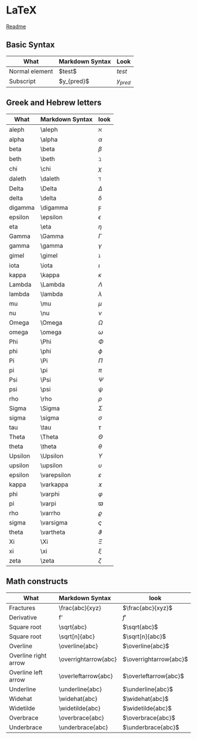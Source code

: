 # LaTeX
[Readme](README.md)

## Basic Syntax

| What           | Markdown Syntax | Look       |
| -------------- | :-------------- | ---------- |
| Normal element | \$test\$        | $test$     |
| Subscript      | \$y_{pred}\$    | $y_{pred}$ |

## Greek and Hebrew letters

| What    | Markdown Syntax | look          |
| ------- | :-------------- | ------------- |
| aleph   | \\aleph         | $\aleph$      |
| alpha   | \\alpha         | $\alpha$      |
| beta    | \\beta          | $\beta$       |
| beth    | \\beth          | $\beth$       |
| chi     | \\chi           | $\chi$        |
| daleth  | \\daleth        | $\daleth$     |
| Delta   | \\Delta         | $\Delta$      |
| delta   | \\delta         | $\delta$      |
| digamma | \\digamma       | $\digamma$    |
| epsilon | \\epsilon       | $\epsilon$    |
| eta     | \\eta           | $\eta$        |
| Gamma   | \\Gamma         | $\Gamma$      |
| gamma   | \\gamma         | $\gamma$      |
| gimel   | \\gimel         | $\gimel$      |
| iota    | \\iota          | $\iota$       |
| kappa   | \\kappa         | $\kappa$      |
| Lambda  | \\Lambda        | $\Lambda$     |
| lambda  | \\lambda        | $\lambda$     |
| mu      | \\mu            | $\mu$         |
| nu      | \\nu            | $\nu$         |
| Omega   | \\Omega         | $\Omega$      |
| omega   | \\omega         | $\omega$      |
| Phi     | \\Phi           | $\Phi$        |
| phi     | \\phi           | $\phi$        |
| Pi      | \\Pi            | $\Pi$         |
| pi      | \\pi            | $\pi$         |
| Psi     | \\Psi           | $\Psi$        |
| psi     | \\psi           | $\psi$        |
| rho     | \\rho           | $\rho$        |
| Sigma   | \\Sigma         | $\Sigma$      |
| sigma   | \\sigma         | $\sigma$      |
| tau     | \\tau           | $\tau$        |
| Theta   | \\Theta         | $\Theta$      |
| theta   | \\theta         | $\theta$      |
| Upsilon | \\Upsilon       | $\Upsilon$    |
| upsilon | \\upsilon       | $\upsilon$    |
| epsilon | \\varepsilon    | $\varepsilon$ |
| kappa   | \\varkappa      | $\varkappa$   |
| phi     | \\varphi        | $\varphi$     |
| pi      | \\varpi         | $\varpi$      |
| rho     | \\varrho        | $\varrho$     |
| sigma   | \\varsigma      | $\varsigma$   |
| theta   | \\vartheta      | $\vartheta$   |
| Xi      | \\Xi            | $\Xi$         |
| xi      | \\xi            | $\xi$         |
| zeta    | \\zeta          | $\zeta$       |

## Math constructs

| What                 | Markdown Syntax       | look                   |
| -------------------- | :-------------------- | ---------------------- |
| Fractures            | \\frac{abc}{xyz}      | $\frac{abc}{xyz}$      |
| Derivative           | f'                    | $f'$                   |
| Square root          | \\sqrt{abc}           | $\sqrt{abc}$           |
| Square root          | \\sqrt[n]{abc}        | $\sqrt[n]{abc}$        |
| Overline             | \\overline{abc}       | $\overline{abc}$       |
| Overline right arrow | \\overrightarrow{abc} | $\overrightarrow{abc}$ |
| Overline left arrow  | \\overleftarrow{abc}  | $\overleftarrow{abc}$  |
| Underline            | \\underline{abc}      | $\underline{abc}$      |
| Widehat              | \\widehat{abc}        | $\widehat{abc}$        |
| Widetilde            | \\widetilde{abc}      | $\widetilde{abc}$      |
| Overbrace            | \\overbrace{abc}      | $\overbrace{abc}$      |
| Underbrace           | \\underbrace{abc}     | $\underbrace{abc}$     |

